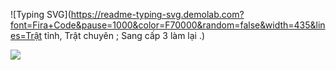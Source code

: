 ![Typing SVG](https://readme-typing-svg.demolab.com?font=Fira+Code&pause=1000&color=F70000&random=false&width=435&lines=Trật tỉnh, Trật chuyên ; Sang cấp 3 làm lại .)

  
<img src="https://visitcount.itsvg.in/api?id=Cody&label=Coder%20from%20Nghe%20An%20&color=0&icon=8&pretty=true" />
</a>
